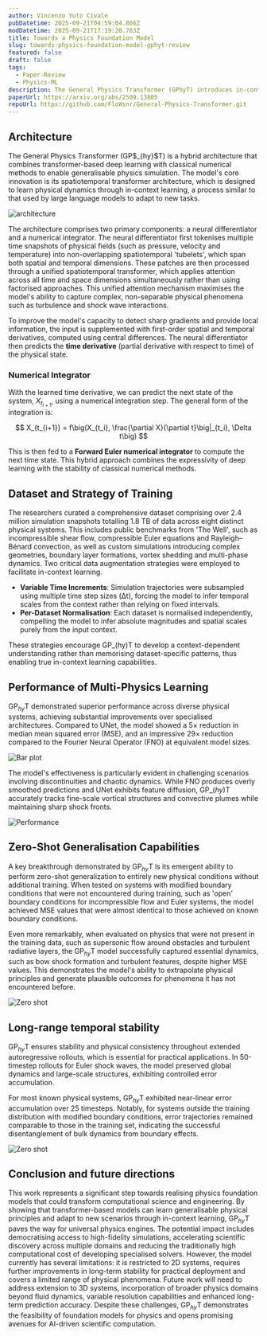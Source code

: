 ```yaml
---
author: Vincenzo Yuto Civale
pubDatetime: 2025-09-21T04:59:04.866Z
modDatetime: 2025-09-21T17:19:20.763Z
title: Towards a Physics Foundation Model
slug: towards-physics-foundation-model-gphyt-review
featured: false
draft: false
tags:
  - Paper-Review
  - Physics-ML
description: The General Physics Transformer (GPhyT) introduces in-context learning to physics simulations, allowing a single model to infer underlying dynamics from prior physical states and generalize to new conditions without retraining. It achieves a 5x reduction in median MSE compared to a UNet across diverse physics problems and demonstrates zero-shot generalization to novel boundary conditions and physics.
paperUrl: https://arxiv.org/abs/2509.13805
repoUrl: https://github.com/FloWsnr/General-Physics-Transformer.git
---
```



## Architecture

The General Physics Transformer (GP$\_{hy}\$T) is a hybrid architecture that combines transformer-based deep learning with classical numerical methods to enable generalisable physics simulation. The model's core innovation is its spatiotemporal transformer architecture, which is designed to learn physical dynamics through in-context learning, a process similar to that used by large language models to adapt to new tasks.

![architecture](@/assets/images/2025/towards-physics-foundation-model-gphyt-review/architecture.png)

The architecture comprises two primary components: a neural differentiator and a numerical integrator. The neural differentiator first tokenises multiple time snapshots of physical fields (such as pressure, velocity and temperature) into non-overlapping spatiotemporal 'tubelets', which span both spatial and temporal dimensions. These patches are then processed through a unified spatiotemporal transformer, which applies attention across all time and space dimensions simultaneously rather than using factorised approaches. This unified attention mechanism maximises the model's ability to capture complex, non-separable physical phenomena such as turbulence and shock wave interactions.

To improve the model's capacity to detect sharp gradients and provide local information, the input is supplemented with first-order spatial and temporal derivatives, computed using central differences. The neural differentiator then predicts the **time derivative** (partial derivative with respect to time) of the physical state.

### Numerical Integrator

With the learned time derivative, we can predict the next state of the system, $X_{t_{i+1}}$, using a numerical integration step. The general form of the integration is:

$$
X_{t_{i+1}} = f\big(X_{t_i}, \frac{\partial X}{\partial t}\big|_{t_i}, \Delta t\big)
$$

This is then fed to a **Forward Euler numerical integrator** to compute the next time state. This hybrid approach combines the expressivity of deep learning with the stability of classical numerical methods.

## Dataset and Strategy of Training

The researchers curated a comprehensive dataset comprising over 2.4 million simulation snapshots totalling 1.8 TB of data across eight distinct physical systems. This includes public benchmarks from 'The Well', such as incompressible shear flow, compressible Euler equations and Rayleigh–Bénard convection, as well as custom simulations introducing complex geometries, boundary layer formations, vortex shedding and multi-phase dynamics.
Two critical data augmentation strategies were employed to facilitate in-context learning.
 - **Variable Time Increments**: Simulation trajectories were subsampled using multiple time step sizes (Δt), forcing the model to infer temporal scales from the context rather than relying on fixed intervals.
 - **Per-Dataset Normalisation**: Each dataset is normalised independently, compelling the model to infer absolute magnitudes and spatial scales purely from the input context.

These strategies encourage GP_(hy)T to develop a context-dependent understanding rather than memorising dataset-specific patterns, thus enabling true in-context learning capabilities.

## Performance of Multi-Physics Learning 

GP$_{hy}$T demonstrated superior performance across diverse physical systems, achieving substantial improvements over specialised architectures. Compared to UNet, the model showed a 5× reduction in median mean squared error (MSE), and an impressive 29× reduction compared to the Fourier Neural Operator (FNO) at equivalent model sizes.

![Bar plot](@/assets/images/2025/towards-physics-foundation-model-gphyt-review/bar_plot.png)

The model's effectiveness is particularly evident in challenging scenarios involving discontinuities and chaotic dynamics. While FNO produces overly smoothed predictions and UNet exhibits feature diffusion, GP_$(hy)$T accurately tracks fine-scale vortical structures and convective plumes while maintaining sharp shock fronts.

![Performance](@/assets/images/2025/towards-physics-foundation-model-gphyt-review/performance.png)


## Zero-Shot Generalisation Capabilities

A key breakthrough demonstrated by GP$_{hy}$T is its emergent ability to perform zero-shot generalization to entirely new physical conditions without additional training. When tested on systems with modified boundary conditions that were not encountered during training, such as 'open' boundary conditions for incompressible flow and Euler systems, the model achieved MSE values that were almost identical to those achieved on known boundary conditions.

Even more remarkably, when evaluated on physics that were not present in the training data, such as supersonic flow around obstacles and turbulent radiative layers, the GP$_{hy}$T model successfully captured essential dynamics, such as bow shock formation and turbulent features, despite higher MSE values. This demonstrates the model's ability to extrapolate physical principles and generate plausible outcomes for phenomena it has not encountered before.

![Zero shot](@/assets/images/2025/towards-physics-foundation-model-gphyt-review/zero-shot.png)


## Long-range temporal stability

GP$_{hy}$T ensures stability and physical consistency throughout extended autoregressive rollouts, which is essential for practical applications. In 50-timestep rollouts for Euler shock waves, the model preserved global dynamics and large-scale structures, exhibiting controlled error accumulation.

For most known physical systems, GP$_{hy}$T exhibited near-linear error accumulation over 25 timesteps. Notably, for systems outside the training distribution with modified boundary conditions, error trajectories remained comparable to those in the training set, indicating the successful disentanglement of bulk dynamics from boundary effects.

![Zero shot](@/assets/images/2025/towards-physics-foundation-model-gphyt-review/long_range.png)

## Conclusion and future directions

This work represents a significant step towards realising physics foundation models that could transform computational science and engineering. By showing that transformer-based models can learn generalisable physical principles and adapt to new scenarios through in-context learning, GP$_{hy}$T paves the way for universal physics engines.
The potential impact includes democratising access to high-fidelity simulations, accelerating scientific discovery across multiple domains and reducing the traditionally high computational cost of developing specialised solvers. However, the model currently has several limitations: it is restricted to 2D systems, requires further improvements in long-term stability for practical deployment and covers a limited range of physical phenomena.
Future work will need to address extension to 3D systems, incorporation of broader physics domains beyond fluid dynamics, variable resolution capabilities and enhanced long-term prediction accuracy. Despite these challenges, GP$_{hy}$T demonstrates the feasibility of foundation models for physics and opens promising avenues for AI-driven scientific computation.